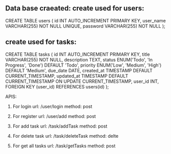 Data base craeated:
create used for users:
---------------------------------------------------------------------------
CREATE TABLE users (
    id INT AUTO_INCREMENT PRIMARY KEY,
    user_name VARCHAR(255) NOT NULL UNIQUE,
    password VARCHAR(255) NOT NULL
);

create used for tasks:
---------------------------------------------------------------------------
CREATE TABLE tasks (
    id INT AUTO_INCREMENT PRIMARY KEY,
    title VARCHAR(255) NOT NULL,
    description TEXT,
    status ENUM('Todo', 'In Progress', 'Done') DEFAULT 'Todo',
    priority ENUM('Low', 'Medium', 'High') DEFAULT 'Medium',
    due_date DATE,
    created_at TIMESTAMP DEFAULT CURRENT_TIMESTAMP,
    updated_at TIMESTAMP DEFAULT CURRENT_TIMESTAMP ON UPDATE CURRENT_TIMESTAMP,
    user_id INT,
    FOREIGN KEY (user_id) REFERENCES users(id)
);

APIS:

1. For login
url: /user/login
method: post

3. For register
url: /user/add
method: post

4. For add task
url: /task/addTask
method: post

5. For delete task
url: /task/deleteTask
method: delte

6. For get all tasks
url: /task/getTasks
method: post
